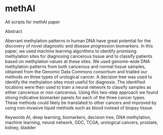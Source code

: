 # methAI
All scripts for methAI paper

Abstract

Aberrant methylation patterns in human DNA have great potential for the discovery of novel diagnostic and disease progression biomarkers. In this paper, we used machine learning algorithms to identify promising methylation sites for diagnosing cancerous tissue and to classify patients based on methylation values at these sites.
We used genome-wide DNA methylation patterns from both cancerous and normal tissue samples, obtained from the Genomic Data Commons consortium and trialled our methods on three types of urological cancer. A decision tree was used to identify the methylation sites most useful for diagnosis.
	The identified locations were then used to train a neural network to classify samples as either cancerous or non-cancerous. Using this two-step approach we found strong indicative biomarker panels for each of the three cancer types.
These methods could likely be translated to other cancers and improved by using non-invasive liquid methods such as blood instead of biopsy tissue.

Keywords  AI, deep learning, biomarkers, decision tree, DNA methylation, machine learning, neural network, GDC, TCGA, urological cancers, prostate, kidney, bladder
